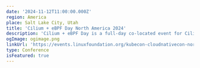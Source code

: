 ```yaml
---
date: '2024-11-12T11:00:00.000Z'
region: America
place: Salt Lake City, Utah
title: 'Cilium + eBPF Day North America 2024'
description: 'Cilium + eBPF Day is a full-day co-located event for Cilium and eBPF users, contributors, and new community members. The focus of the event is on how Cilium and eBPF are being developed, deployed, and used across the cloud native landscape. Join us for another Cilium + eBPF Day in North America!'
ogImage: ogimage.png
linkUrl: 'https://events.linuxfoundation.org/kubecon-cloudnativecon-north-america/co-located-events/cilium-ebpf-day/'
type: Conference
isFeatured: true
---
```

